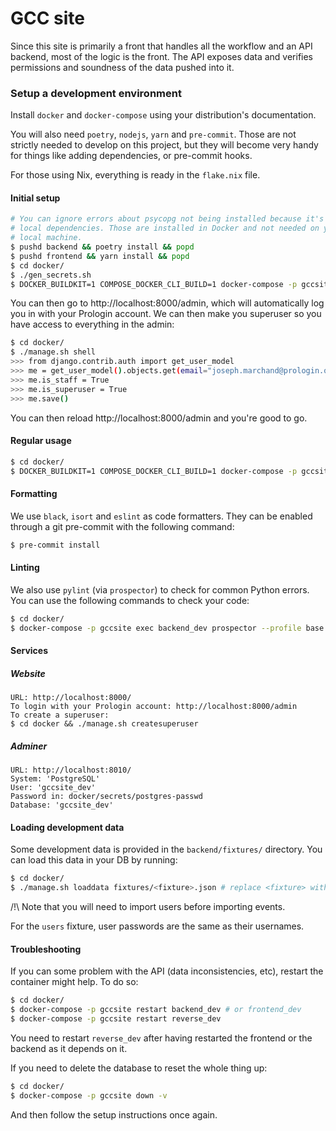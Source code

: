 # GCC site

Since this site is primarily a front that handles all the workflow and an API
backend, most of the logic is the front. The API exposes data and verifies
permissions and soundness of the data pushed into it.

### Setup a development environment

Install `docker` and `docker-compose` using your distribution's documentation.

You will also need `poetry`, `nodejs`, `yarn` and `pre-commit`. Those are not
strictly needed to develop on this project, but they will become very handy for
things like adding dependencies, or pre-commit hooks.

For those using Nix, everything is ready in the `flake.nix` file.

#### Initial setup

```sh
# You can ignore errors about psycopg not being installed because it's missing
# local dependencies. Those are installed in Docker and not needed on your
# local machine.
$ pushd backend && poetry install && popd
$ pushd frontend && yarn install && popd
$ cd docker/
$ ./gen_secrets.sh
$ DOCKER_BUILDKIT=1 COMPOSE_DOCKER_CLI_BUILD=1 docker-compose -p gccsite up --build
```

You can then go to http://localhost:8000/admin, which will automatically log
you in with your Prologin account. We can then make you superuser so you have
access to everything in the admin:

```sh
$ cd docker/
$ ./manage.sh shell
>>> from django.contrib.auth import get_user_model
>>> me = get_user_model().objects.get(email="joseph.marchand@prologin.org") # Replace this email with your Prologin email
>>> me.is_staff = True
>>> me.is_superuser = True
>>> me.save()
```

You can then reload http://localhost:8000/admin and you're good to go.

#### Regular usage

```sh
$ cd docker/
$ DOCKER_BUILDKIT=1 COMPOSE_DOCKER_CLI_BUILD=1 docker-compose -p gccsite up --build
```

#### Formatting

We use `black`, `isort` and `eslint` as code formatters. They can be enabled
through a git pre-commit with the following command:

```sh
$ pre-commit install
```

#### Linting

We also use `pylint` (via `prospector`) to check for common Python errors. You
can use the following commands to check your code:

```sh
$ cd docker/
$ docker-compose -p gccsite exec backend_dev prospector --profile base
```

#### Services

##### Website

```
URL: http://localhost:8000/
To login with your Prologin account: http://localhost:8000/admin
To create a superuser:
$ cd docker && ./manage.sh createsuperuser
```

##### Adminer

```
URL: http://localhost:8010/
System: 'PostgreSQL'
User: 'gccsite_dev'
Password in: docker/secrets/postgres-passwd
Database: 'gccsite_dev'
```


#### Loading development data

Some development data is provided in the `backend/fixtures/` directory. You can
load this data in your DB by running:

``` sh
$ cd docker/
$ ./manage.sh loaddata fixtures/<fixture>.json # replace <fixture> with the one you want to load
```

/!\ Note that you will need to import users before importing events.

For the `users` fixture, user passwords are the same as their usernames.

#### Troubleshooting

If you can some problem with the API (data inconsistencies, etc), restart the
container might help. To do so:

```sh
$ cd docker/
$ docker-compose -p gccsite restart backend_dev # or frontend_dev
$ docker-compose -p gccsite restart reverse_dev
```

You need to restart `reverse_dev` after having restarted the frontend or the
backend as it depends on it.

If you need to delete the database to reset the whole thing up:

```sh
$ cd docker/
$ docker-compose -p gccsite down -v
```

And then follow the setup instructions once again.
